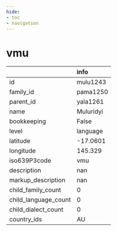 ```yaml
---
hide:
- toc
- navigation
---
```

# vmu
|                      | info      |
|:---------------------|:----------|
| id                   | mulu1243  |
| family_id            | pama1250  |
| parent_id            | yala1261  |
| name                 | Muluridyi |
| bookkeeping          | False     |
| level                | language  |
| latitude             | -17.0601  |
| longitude            | 145.329   |
| iso639P3code         | vmu       |
| description          | nan       |
| markup_description   | nan       |
| child_family_count   | 0         |
| child_language_count | 0         |
| child_dialect_count  | 0         |
| country_ids          | AU        |